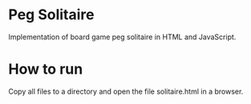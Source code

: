 # Peg Solitaire
Implementation of board game peg solitaire in HTML and JavaScript.

# How to run
Copy all files to a directory and open the file solitaire.html in a browser.
